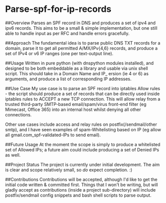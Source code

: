 # Parse-spf-for-ip-records
##Overview
Parses an SPF record in DNS and produces a set of ipv4 and ipv6 records.
This aims to be a small & simple implementation, but one still able to handle input as per RFC and handle errors gracefully.

##Approach
The fundamental idea is to parse public DNS TXT records for a domain, parse it to get all permitted A/MX/IPv{4,6} records,
and produce a set of IPv4 or v6 IP ranges (one per text-output line).

##Usage
Written in pure python (with dnspython modules installed), and designed to be both embeddable as a library and usable via unix shell script.
This should take in a Domain Name and IP_ ersion (ie 4 or 6) as arguments, and produce a list of corresponding IP addresses.

##Use Case
My use case is to parse an SPF record into iptables Allow rules - the script should produce a set of records that can be
directly used inside iptables rules to ACCEPT a new TCP connection. This will allow relay from a trusted third-party
SMTP-based email/spam/virus front-end filter (eg Mimecast, Office 365) into an internal host whilst denying all other connections.

Other use cases include access and relay rules on postfix(/sendmail/other smtp), and I have seen examples of spam-Whitelisting
based on IP (eg allow all gmail.com_spf-validated-IPs to send email).

##Future Usage
At the moment the scope is simply to produce a whitelisted set of Allowed IPs; a future aim could include
producing a set of Denied IPs as well.

##Project Status
The project is currently under initial development. The aim is clear and scope relatively small, so _do_ expect completion. :)

##Contributions
Contributions will be accepted, although I'd like to get the initial code written & committed first.
Things that I won't be writing, but will gladly accept as contributions (inside a project sub-directory)
will include postfix/sendmail config snippets and bash shell scripts to parse output.
